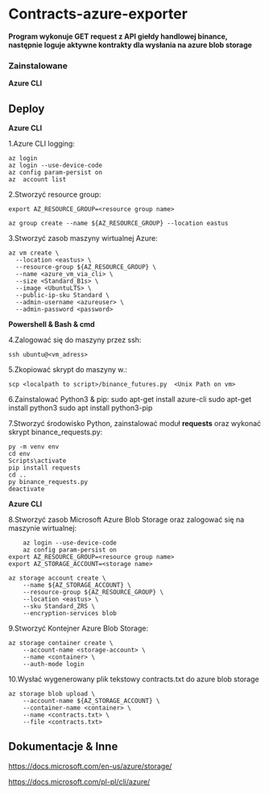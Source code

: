 # Contracts-azure-exporter


**Program wykonuje GET request z API giełdy handlowej binance, następnie loguje aktywne kontrakty dla wysłania na azure blob storage**



### Zainstalowane 
**Azure CLI**

## Deploy
**Azure CLI**

1.Azure CLI logging:

    az login
    az login --use-device-code
    az config param-persist on
    az  account list
    
2.Stworzyć resource group:

    export AZ_RESOURCE_GROUP=<resource group name>
    
    az group create --name ${AZ_RESOURCE_GROUP} --location eastus

3.Stworzyć zasob maszyny wirtualnej Azure:   

	az vm create \
	  --location <eastus> \
	  --resource-group ${AZ_RESOURCE_GROUP} \
	  --name <azure_vm_via_cli> \
	  --size <Standard_B1s> \
	  --image <UbuntuLTS> \
	  --public-ip-sku Standard \
	  --admin-username <azureuser> \
	  --admin-password <password>

**Powershell & Bash & cmd**
	
4.Zalogować się do maszyny przez ssh:

	ssh ubuntu@<vm_adress>
	
5.Zkopiować skrypt do maszyny w.:
	
	scp <localpath to script>/binance_futures.py  <Unix Path on vm>

6.Zainstalować Python3 & pip:
	sudo apt-get install azure-cli 
	sudo apt-get install python3
	sudo apt install python3-pip

7.Stworzyć  środowisko Python, zainstalować moduł **requests** oraz wykonać skrypt binance_requests.py:
	
	py -m venv env
	cd env
	Scripts\activate
	pip install requests
	cd .. 
	py binance_requests.py
	deactivate
	
**Azure CLI**
	
8.Stworzyć zasob Microsoft Azure Blob Storage oraz zalogować się na maszynie wirtualnej:
	
	
        az login --use-device-code
        az config param-persist on
	export AZ_RESOURCE_GROUP=<resource group name>	
	export AZ_STORAGE_ACCOUNT=<storage name>
	
	az storage account create \
    	--name ${AZ_STORAGE_ACCOUNT} \
    	--resource-group ${AZ_RESOURCE_GROUP} \
    	--location <eastus> \
    	--sku Standard_ZRS \
    	--encryption-services blob
	
9.Stworzyć Kontejner Azure Blob Storage:

	az storage container create \
		--account-name <storage-account> \
		--name <container> \
		--auth-mode login

10.Wysłać wygenerowany plik tekstowy contracts.txt do azure blob storage  

	az storage blob upload \
	 	--account-name ${AZ_STORAGE_ACCOUNT} \
	 	--container-name <container> \
	 	--name <contracts.txt> \
	 	--file <contracts.txt>
		
## Dokumentacje & Inne		

https://docs.microsoft.com/en-us/azure/storage/

https://docs.microsoft.com/pl-pl/cli/azure/
